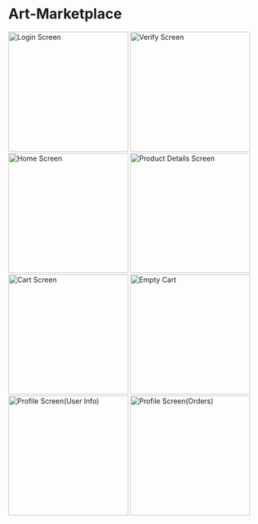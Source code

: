 # Art-Marketplace



<img src="https://github.com/user-attachments/assets/8e42b0d6-47fc-4ca3-bce0-a8a12aac9c85" alt="Login Screen" width="240"/>

<img src="https://github.com/user-attachments/assets/8bd37f8e-93ef-45ef-b542-d71991a00d56" alt="Verify Screen" width="240"/>

<img src="https://github.com/user-attachments/assets/81b78b43-3515-4736-a81b-bc7cc574cd3c" alt="Home Screen" width="240"/>

<img src="https://github.com/user-attachments/assets/5b828518-4e03-4623-bd83-1c261328216f" alt="Product Details Screen" width="240"/>

<img src="https://github.com/user-attachments/assets/4c469a91-2b1c-4684-be0c-25e338c5f9a8" alt="Cart Screen" width="240"/>

<img src="https://github.com/user-attachments/assets/7ea9cadd-22a2-424a-8d7d-f696802c117c" alt="Empty Cart" width="240"/>

<img src="https://github.com/user-attachments/assets/37557833-c4a1-4348-a957-1734f16e3be1" alt="Profile Screen(User Info)" width="240"/>

<img src="https://github.com/user-attachments/assets/20e3c1d8-5f78-4958-a13d-fc038938acaa" alt="Profile Screen(Orders)" width="240"/>

